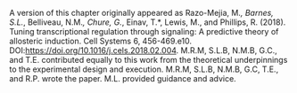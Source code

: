 A version of this chapter originally appeared as Razo-Mejia, M.*, Barnes,
S.L.*, Belliveau, N.M.*, Chure, G.*, Einav, T.*, Lewis, M., and Phillips,
R. (2018). Tuning transcriptional regulation through signaling: A predictive
theory of allosteric induction. Cell Systems 6, 456-469.e10.
DOI:https://doi.org/10.1016/j.cels.2018.02.004. M.R.M, S.L.B, N.M.B, G.C.,
and T.E. contributed equally to this work from the theoretical underpinnings
to the experimental design and execution. M.R.M, S.L.B, N.M.B, G.C, T.E., and
R.P. wrote the paper. M.L. provided guidance and advice.

